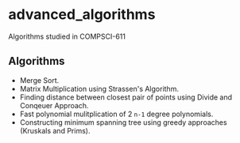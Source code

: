 # advanced_algorithms
Algorithms studied in COMPSCI-611

## Algorithms
* Merge Sort.
* Matrix Multiplication using Strassen's Algorithm.
* Finding distance between closest pair of points using Divide and Conqeuer Approach.
* Fast polynomial mulitplication of 2 `n-1` degree polynomials.
* Constructing minimum spanning tree using greedy approaches (Kruskals and Prims).
